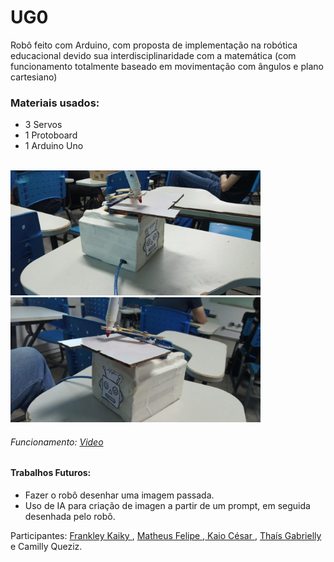 # UG0
 Robô feito com Arduino, com proposta de implementação na robótica educacional devido sua interdisciplinaridade com a matemática (com funcionamento totalmente baseado em movimentação com ângulos e plano cartesiano)

 <h3>Materiais usados:</h3> 
 <ul>
   <li>3 Servos</li>
   <li>1 Protoboard</li>
   <li>1 Arduino Uno</li>
 </ul>
 
 <br/>
 
 <div style="display: inline_block">
<img width=400px height=200px src= 'Ugin.jpg' alt= 'UG0'>
<img width=400px height=200px src= 'ugin2.jpg' alt= 'UG0'>
 </div>
  
  <h6> Funcionamento: <a href="https://www.youtube.com/shorts/5RN0mQ5cIJ4">Video</a></h6>
 
 <h4>Trabalhos Futuros:</h4>
  <ul>
   <li>Fazer o robô desenhar uma imagem passada.</li>
   <li>Uso de IA para criação de imagen a partir de um prompt, em seguida desenhada pelo robô.</li>
 </ul>
 
 Participantes:  <a href= "https://github.com/Franky03"> Frankley Kaiky </a>, <a href= "https://github.com/MatheusFelipeLS"> Matheus Felipe </a>,<a href= "https://github.com/kaiocesarb15"> Kaio César </a>, <a href= "https://github.com/GabriellyMarques02"> Thaís Gabrielly </a> e Camilly Queziz.
